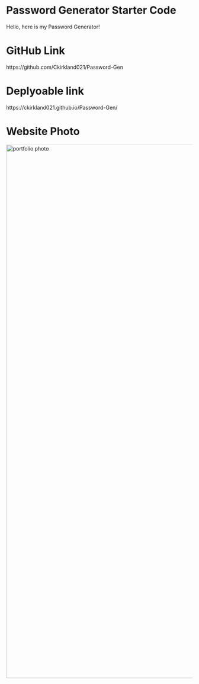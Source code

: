 # Password Generator Starter Code

Hello, here is my Password Generator!

<h1>GitHub Link</h1>
https://github.com/Ckirkland021/Password-Gen


<h1>Deplyoable link</h1>
https://ckirkland021.github.io/Password-Gen/


<h1>Website Photo</h1>
<img width="1440" alt="portfolio photo" src="https://user-images.githubusercontent.com/125106964/223320796-5b42ee9b-65dc-4e7b-9a85-13f341ef6acc.png">
